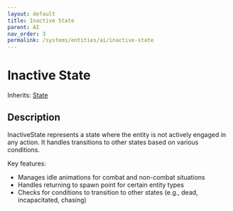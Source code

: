 ```yaml
---
layout: default
title: Inactive State
parent: AI
nav_order: 3
permalink: /systems/entities/ai/inactive-state
---
```


# Inactive State

Inherits: [State](../ai/state)

## Description
InactiveState represents a state where the entity is not actively engaged in any action.
It handles transitions to other states based on various conditions.

Key features:
- Manages idle animations for combat and non-combat situations
- Handles returning to spawn point for certain entity types
- Checks for conditions to transition to other states (e.g., dead, incapacitated, chasing)